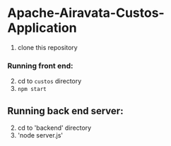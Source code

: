 # Apache-Airavata-Custos-Application

1. clone this repository

### Running front end:
2. cd to `custos` directory
3. `npm start`

## Running back end server:
2. cd to 'backend' directory
3. 'node server.js'
